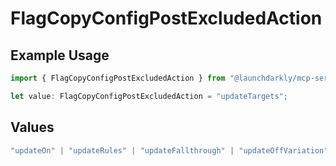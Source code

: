 # FlagCopyConfigPostExcludedAction

## Example Usage

```typescript
import { FlagCopyConfigPostExcludedAction } from "@launchdarkly/mcp-server/models/components";

let value: FlagCopyConfigPostExcludedAction = "updateTargets";
```

## Values

```typescript
"updateOn" | "updateRules" | "updateFallthrough" | "updateOffVariation" | "updatePrerequisites" | "updateTargets" | "updateFlagConfigMigrationSettings"
```